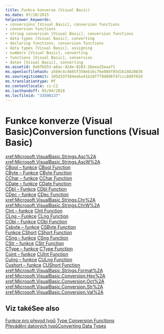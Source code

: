 ```yaml
---
title: Funkce konverze (Visual Basic)
ms.date: 07/20/2015
helpviewer_keywords:
- conversions [Visual Basic], conversion functions
- conversion functions
- string conversion [Visual Basic], conversion functions
- data types [Visual Basic], converting
- declaring functions, conversion functions
- data types [Visual Basic], assigning
- numbers [Visual Basic], converting
- functions [Visual Basic], conversion
- dates [Visual Basic], converting
ms.assetid: 8a8fb553-a8ac-424e-8103-26eea25eaa71
ms.openlocfilehash: a5b9c4c4b65f358eb16c76e808f85d1618820836
ms.sourcegitcommit: 3d5d33f384eeba41b2dff79d096f47ccc8d8f03d
ms.translationtype: MT
ms.contentlocale: cs-CZ
ms.lasthandoff: 05/04/2018
ms.locfileid: "33598137"
---
```

# <a name="conversion-functions-visual-basic"></a><span data-ttu-id="4f663-102">Funkce konverze (Visual Basic)</span><span class="sxs-lookup"><span data-stu-id="4f663-102">Conversion functions (Visual Basic)</span></span>

<xref:Microsoft.VisualBasic.Strings.Asc%2A>   
<xref:Microsoft.VisualBasic.Strings.AscW%2A>   
<span data-ttu-id="4f663-103">[CBool – funkce](../../../visual-basic/language-reference/functions/type-conversion-functions.md) </span><span class="sxs-lookup"><span data-stu-id="4f663-103">[CBool Function](../../../visual-basic/language-reference/functions/type-conversion-functions.md) </span></span>  
<span data-ttu-id="4f663-104">[CByte – Funkce](../../../visual-basic/language-reference/functions/type-conversion-functions.md) </span><span class="sxs-lookup"><span data-stu-id="4f663-104">[CByte Function](../../../visual-basic/language-reference/functions/type-conversion-functions.md) </span></span>  
<span data-ttu-id="4f663-105">[CChar – funkce](../../../visual-basic/language-reference/functions/type-conversion-functions.md) </span><span class="sxs-lookup"><span data-stu-id="4f663-105">[CChar Function](../../../visual-basic/language-reference/functions/type-conversion-functions.md) </span></span>  
<span data-ttu-id="4f663-106">[CDate – funkce](../../../visual-basic/language-reference/functions/type-conversion-functions.md) </span><span class="sxs-lookup"><span data-stu-id="4f663-106">[CDate Function](../../../visual-basic/language-reference/functions/type-conversion-functions.md) </span></span>  
<span data-ttu-id="4f663-107">[CDbl – Funkce](../../../visual-basic/language-reference/functions/type-conversion-functions.md) </span><span class="sxs-lookup"><span data-stu-id="4f663-107">[CDbl Function](../../../visual-basic/language-reference/functions/type-conversion-functions.md) </span></span>  
<span data-ttu-id="4f663-108">[CDec – funkce](../../../visual-basic/language-reference/functions/type-conversion-functions.md) </span><span class="sxs-lookup"><span data-stu-id="4f663-108">[CDec Function](../../../visual-basic/language-reference/functions/type-conversion-functions.md) </span></span>  
<xref:Microsoft.VisualBasic.Strings.Chr%2A>   
<xref:Microsoft.VisualBasic.Strings.ChrW%2A>   
<span data-ttu-id="4f663-109">[CInt – funkce](../../../visual-basic/language-reference/functions/type-conversion-functions.md) </span><span class="sxs-lookup"><span data-stu-id="4f663-109">[CInt Function](../../../visual-basic/language-reference/functions/type-conversion-functions.md) </span></span>  
<span data-ttu-id="4f663-110">[CLng – Funkce](../../../visual-basic/language-reference/functions/type-conversion-functions.md) </span><span class="sxs-lookup"><span data-stu-id="4f663-110">[CLng Function](../../../visual-basic/language-reference/functions/type-conversion-functions.md) </span></span>  
<span data-ttu-id="4f663-111">[CObj – Funkce](../../../visual-basic/language-reference/functions/type-conversion-functions.md) </span><span class="sxs-lookup"><span data-stu-id="4f663-111">[CObj Function](../../../visual-basic/language-reference/functions/type-conversion-functions.md) </span></span>  
<span data-ttu-id="4f663-112">[Csbyte – funkce](../../../visual-basic/language-reference/functions/type-conversion-functions.md) </span><span class="sxs-lookup"><span data-stu-id="4f663-112">[CSByte Function](../../../visual-basic/language-reference/functions/type-conversion-functions.md) </span></span>  
<span data-ttu-id="4f663-113">[Funkce CShort](../../../visual-basic/language-reference/functions/type-conversion-functions.md) </span><span class="sxs-lookup"><span data-stu-id="4f663-113">[CShort Function](../../../visual-basic/language-reference/functions/type-conversion-functions.md) </span></span>  
<span data-ttu-id="4f663-114">[CSng – funkce](../../../visual-basic/language-reference/functions/type-conversion-functions.md) </span><span class="sxs-lookup"><span data-stu-id="4f663-114">[CSng Function](../../../visual-basic/language-reference/functions/type-conversion-functions.md) </span></span>  
<span data-ttu-id="4f663-115">[CStr – funkce](../../../visual-basic/language-reference/functions/type-conversion-functions.md) </span><span class="sxs-lookup"><span data-stu-id="4f663-115">[CStr Function](../../../visual-basic/language-reference/functions/type-conversion-functions.md) </span></span>  
<span data-ttu-id="4f663-116">[CType – funkce](../../../visual-basic/language-reference/functions/ctype-function.md) </span><span class="sxs-lookup"><span data-stu-id="4f663-116">[CType Function](../../../visual-basic/language-reference/functions/ctype-function.md) </span></span>  
<span data-ttu-id="4f663-117">[Cuint – funkce](../../../visual-basic/language-reference/functions/type-conversion-functions.md) </span><span class="sxs-lookup"><span data-stu-id="4f663-117">[CUInt Function](../../../visual-basic/language-reference/functions/type-conversion-functions.md) </span></span>  
<span data-ttu-id="4f663-118">[Culng – funkce](../../../visual-basic/language-reference/functions/type-conversion-functions.md) </span><span class="sxs-lookup"><span data-stu-id="4f663-118">[CULng Function](../../../visual-basic/language-reference/functions/type-conversion-functions.md) </span></span>  
<span data-ttu-id="4f663-119">[Cushort – funkce](../../../visual-basic/language-reference/functions/type-conversion-functions.md) </span><span class="sxs-lookup"><span data-stu-id="4f663-119">[CUShort Function](../../../visual-basic/language-reference/functions/type-conversion-functions.md) </span></span>  
<xref:Microsoft.VisualBasic.Strings.Format%2A>   
<xref:Microsoft.VisualBasic.Conversion.Hex%2A>   
<xref:Microsoft.VisualBasic.Conversion.Oct%2A>   
<xref:Microsoft.VisualBasic.Conversion.Str%2A>   
<xref:Microsoft.VisualBasic.Conversion.Val%2A>

## <a name="see-also"></a><span data-ttu-id="4f663-120">Viz také</span><span class="sxs-lookup"><span data-stu-id="4f663-120">See also</span></span>

<span data-ttu-id="4f663-121">[Funkce pro převod typů](../../../visual-basic/language-reference/functions/type-conversion-functions.md) </span><span class="sxs-lookup"><span data-stu-id="4f663-121">[Type Conversion Functions](../../../visual-basic/language-reference/functions/type-conversion-functions.md) </span></span>  
[<span data-ttu-id="4f663-122">Převádění datových typů</span><span class="sxs-lookup"><span data-stu-id="4f663-122">Converting Data Types</span></span>](../../../visual-basic/programming-guide/concepts/linq/converting-data-types.md)
